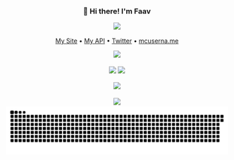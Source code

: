 <h3 align="center">👋 Hi there! I'm Faav</h3>
<p align="center">
<img src="https://user-images.githubusercontent.com/52789876/117721319-b8a1c480-b1ad-11eb-9117-d523028f4ea2.png" />
  </p>
<p align="center">
  <a href="https://gj.neocities.org">My Site</a> •
  <a href="https://faav.gapple.pw">My API</a> •
  <a href="https://twitter.com/wraparounds">Twitter</a> •
  <a href="https://mcuserna.me">mcuserna.me</a>
</p>
<p align="center">
  <img src="https://gpvc.arturio.dev/withdrew" /><br><br>
</0p>
  <img width=250 src="https://lanyard-profile-readme.vercel.app/api/394250946898690049" />
  <img width=250 src="https://github-readme-stats.vercel.app/api?username=bribes&show_icons=true&locale=en&theme=gotham" /><br><br>
  <img src="https://github-readme-streak-stats.herokuapp.com/?user=bribes&theme=gotham" /><br><br>
  <img src="https://github-readme-stats.vercel.app/api/top-langs?username=bribes&layout=compact&theme=gotham" />
  <a href="https://www.youtube.com/watch?v=dQw4w9WgXcQ" target="_blank"><img src="https://raw.githubusercontent.com/bribes/bribes/output/github-contribution-grid-snake.svg" alt="snake"></a>
